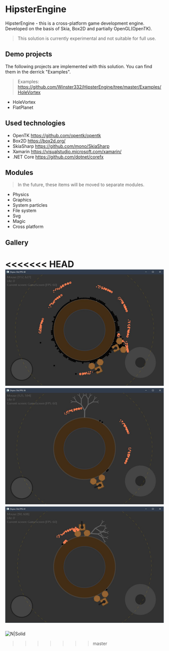 # HipsterEngine
HipsterEngine - this is a cross-platform game development engine. Developed on the basis of Skia, Box2D and partially OpenGL(OpenTK). 
> This solution is currently experimental and not suitable for full use.

## Demo projects
The following projects are implemented with this solution. You can find them in the derrick "Examples".
> Examples: https://github.com/Winster332/HipsterEngine/tree/master/Examples/HoleVortex
  - HoleVortex
  - FlatPlanet

## Used technologies
  - OpenTK https://github.com/opentk/opentk
  - Box2D https://box2d.org/
  - SkiaSharp https://github.com/mono/SkiaSharp
  - Xamarin https://visualstudio.microsoft.com/xamarin/
  - .NET Core https://github.com/dotnet/corefx

## Modules
> In the future, these items will be moved to separate modules.
  - Physics
  - Graphics
  - System particles
  - File system
  - Svg
  - Magic
  - Cross platform

## Gallery

<<<<<<< HEAD
![N|Solid](https://github.com/Winster332/HipsterEngine/blob/PC/Screenshots/2018-09-28%2014.27.58.jpg)
![N|Solid](https://github.com/Winster332/HipsterEngine/blob/PC/Screenshots/2018-09-28%2014.28.45.jpg)
![N|Solid](https://github.com/Winster332/HipsterEngine/blob/PC/Screenshots/2018-09-28%2014.28.36.jpg)
=======
![N|Solid](https://pp.userapi.com/c824601/v824601886/12052c/ggEI1sBmGc8.jpg)
>>>>>>> master
